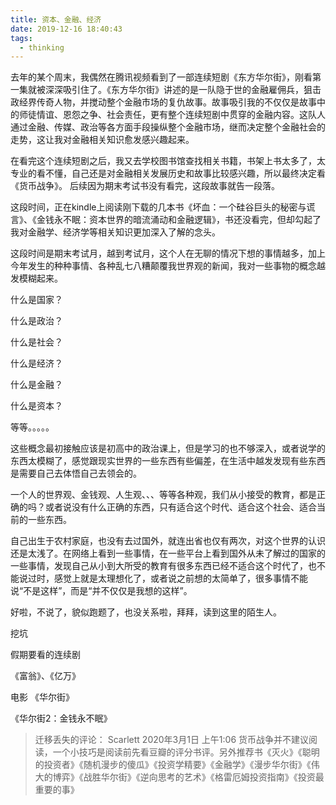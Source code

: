 ```yaml
---
title: 资本、金融、经济
date: 2019-12-16 18:40:43
tags:
  - thinking
---
```


去年的某个周末，我偶然在腾讯视频看到了一部连续短剧《东方华尔街》，刚看第一集就被深深吸引住了。《东方华尔街》讲述的是一队隐于世的金融雇佣兵，狙击政经界传奇人物，并搅动整个金融市场的复仇故事。故事吸引我的不仅仅是故事中的师徒情谊、恩怨之争、社会责任，更有整个连续短剧中贯穿的金融内容。这队人通过金融、传媒、政治等各方面手段操纵整个金融市场，继而决定整个金融社会的走势，这让我对金融相关知识愈发感兴趣起来。

在看完这个连续短剧之后，我又去学校图书馆查找相关书籍，书架上书太多了，太专业的看不懂，自己还是对金融相关发展历史和故事比较感兴趣，所以最终决定看《货币战争》。
后续因为期末考试书没有看完，这段故事就告一段落。

这段时间，正在kindle上阅读刚下载的几本书《坏血：一个硅谷巨头的秘密与谎言》、《金钱永不眠：资本世界的暗流涌动和金融逻辑》，书还没看完，但却勾起了我对金融学、经济学等相关知识更加深入了解的念头。

这段时间是期末考试月，越到考试月，这个人在无聊的情况下想的事情越多，加上今年发生的种种事情、各种乱七八糟颠覆我世界观的新闻，我对一些事物的概念越发模糊起来。

什么是国家？

什么是政治？

什么是社会？

什么是经济？

什么是金融？

什么是资本？

等等。。。。。

这些概念最初接触应该是初高中的政治课上，但是学习的也不够深入，或者说学的东西太模糊了，感觉跟现实世界的一些东西有些偏差，在生活中越发发现有些东西是需要自己去体悟自己去领会的。

一个人的世界观、金钱观、人生观、、、等等各种观，我们从小接受的教育，都是正确的吗？或者说没有什么正确的东西，只有适合这个时代、适合这个社会、适合当前的一些东西。

自己出生于农村家庭，也没有去过国外，就连出省也仅有两次，对这个世界的认识还是太浅了。在网络上看到一些事情，在一些平台上看到国外从未了解过的国家的一些事情，发现自己从小到大所受的教育有很多东西已经不适合这个时代了，也不能说过时，感觉上就是太理想化了，或者说之前想的太简单了，很多事情不能说“不是这样”，而是“并不仅仅是我想的这样”。

好啦，不说了，貌似跑题了，也没关系啦，拜拜，读到这里的陌生人。

挖坑

假期要看的连续剧

《富翁》、《亿万》

电影
《华尔街》

《华尔街2：金钱永不眠》

> 迁移丢失的评论：
> Scarlett 2020年3月1日 上午1:06
> 货币战争并不建议阅读，一个小技巧是阅读前先看豆瓣的评分书评。另外推荐书《灭火》《聪明的投资者》《随机漫步的傻瓜》《投资学精要》《金融学》《漫步华尔街》《伟大的博弈》《战胜华尔街》《逆向思考的艺术》《格雷厄姆投资指南》《投资最重要的事》
